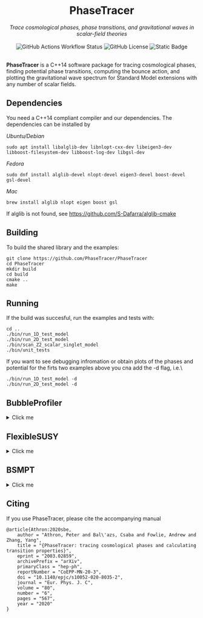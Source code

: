 <h1 align="center">
PhaseTracer
</h1>

<div align="center">
<i>Trace cosmological phases, phase transitions, and gravitational waves in scalar-field theories</i>
</div>
<br>
<div align="center">
<img alt="GitHub Actions Workflow Status" src="https://img.shields.io/github/actions/workflow/status/PhaseTracer/PhaseTracer/cmake-single-platform.yml">
<img alt="GitHub License" src="https://img.shields.io/github/license/PhaseTracer/PhaseTracer">
<img alt="Static Badge" src="https://img.shields.io/badge/arXiv-2003.02859-blue?link=https%3A%2F%2Farxiv.org%2Fabs%2F2003.02859">
</div>
<br>

**PhaseTracer** is a C++14 software package for tracing cosmological phases, finding potential phase transitions, computing the bounce action, and plotting the gravitational wave spectrum for Standard Model extensions with any number of scalar fields.

## Dependencies

You need a C++14 compliant compiler and our dependencies. The dependencies can be installed by

*Ubuntu/Debian*

    sudo apt install libalglib-dev libnlopt-cxx-dev libeigen3-dev libboost-filesystem-dev libboost-log-dev libgsl-dev
    
*Fedora*

    sudo dnf install alglib-devel nlopt-devel eigen3-devel boost-devel gsl-devel
    
*Mac*

    brew install alglib nlopt eigen boost gsl

If alglib is not found, see https://github.com/S-Dafarra/alglib-cmake

## Building

To build the shared library and the examples:

    git clone https://github.com/PhaseTracer/PhaseTracer
    cd PhaseTracer
    mkdir build
    cd build
    cmake ..
    make

## Running

If the build was succesful, run the examples and tests with:

    cd ..
    ./bin/run_1D_test_model
    ./bin/run_2D_test_model
    ./bin/scan_Z2_scalar_singlet_model
    ./bin/unit_tests
    
If you want to see debugging infromation or obtain plots of the phases and potential for the firts two examples above you cna add the -d flag, i.e.\

    ./bin/run_1D_test_model -d 
    ./bin/run_2D_test_model -d


## BubbleProfiler
<details>
<summary>Click me</summary>

To use `BubbleProfiler` for calculation of bounce action:

    cmake -D BUILD_WITH_BP=ON ..
    make

Then run the example with:

    cd ..
    ./bin/run_BP_2d
    ./bin/run_BP_scale 1 0.6 200

or in other examples by setting
    
    PhaseTracer::ActionCalculator ac(model);
    ac.set_action_calculator(PhaseTracer::ActionMethod::BubbleProfiler);

</details>


## FlexibleSUSY
<details>
<summary>Click me</summary>

To build the example `THDMIISNMSSMBCsimple` with FlexibleSUSY:

    cmake -D BUILD_WITH_FS=ON ..
    make

Then run the example with:

    cd ..
    ./bin/run_THDMIISNMSSMBCsimple

FlexibleSUSY has additional dependencies and will report errors if
these are not present. See the FlexibleSUSY documentation for details
and/or follow the suggestions from the cmake output.
</details>

## BSMPT
<details>
<summary>Click me</summary>
To build the examples with BSMPT:

    cmake -D BUILD_WITH_BSMPT=ON ..
    make

Then run the examples with:

    cd ..
    ./bin/run_R2HDM
    ./bin/run_C2HDM
    ./bin/run_N2HDM

Please note that the BSMPT examples in PhaseTacer are just for checking that PhaseTacer and BSMPT can give consistent results.  Unsuccessful compilation of BSMPT will not affect other examples and BSMPT is not neccessary for PhaseTracer users unless they wish to use potentials from BSMPT.
</details>
    
## Citing

If you use PhaseTracer, please cite the accompanying manual

    @article{Athron:2020sbe,
        author = "Athron, Peter and Bal\'azs, Csaba and Fowlie, Andrew and Zhang, Yang",
        title = "{PhaseTracer: tracing cosmological phases and calculating transition properties}",
        eprint = "2003.02859",
        archivePrefix = "arXiv",
        primaryClass = "hep-ph",
        reportNumber = "CoEPP-MN-20-3",
        doi = "10.1140/epjc/s10052-020-8035-2",
        journal = "Eur. Phys. J. C",
        volume = "80",
        number = "6",
        pages = "567",
        year = "2020"
    }



